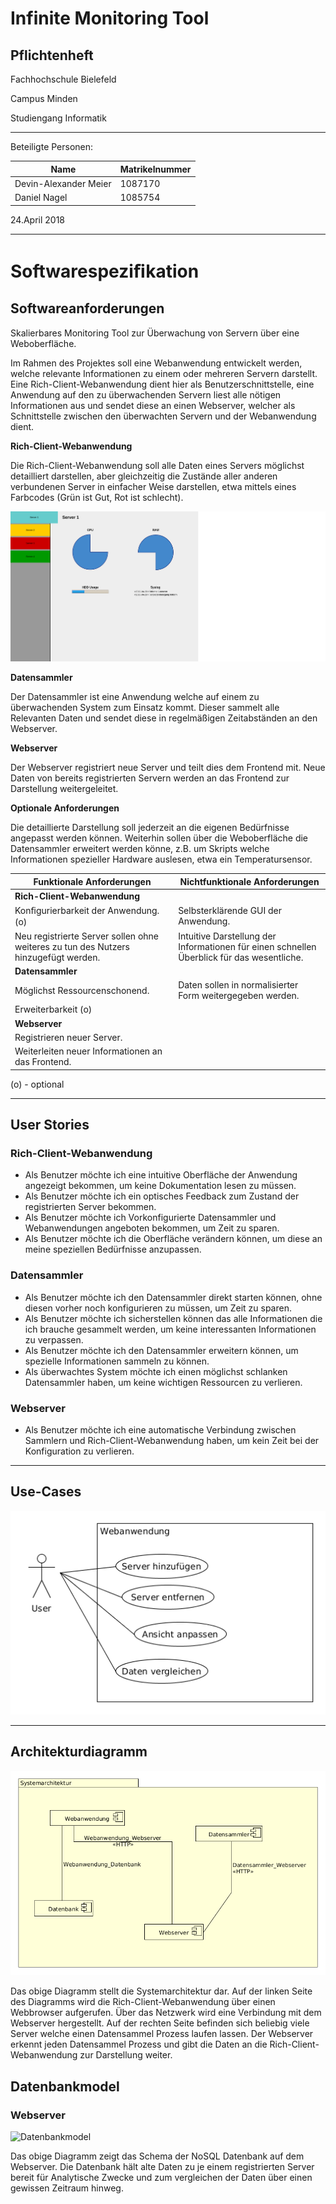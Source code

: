 
Infinite Monitoring Tool
====================================
Pflichtenheft
---

Fachhochschule Bielefeld

Campus Minden

Studiengang Informatik

---

Beteiligte Personen:

Name                   | Matrikelnummer
---------------------- | ---------------
Devin-Alexander Meier  | 1087170
Daniel Nagel           | 1085754

24.April 2018

---


Softwarespeziﬁkation
====================

Softwareanforderungen
---------------------
Skalierbares Monitoring Tool zur Überwachung von Servern über eine Weboberfläche.

Im Rahmen des Projektes soll eine Webanwendung entwickelt werden, welche relevante Informationen zu einem oder mehreren Servern darstellt. Eine Rich-Client-Webanwendung dient hier als Benutzerschnittstelle, eine Anwendung auf den zu überwachenden Servern liest alle nötigen Informationen aus und sendet diese an einen Webserver, welcher als Schnittstelle zwischen den überwachten Servern und der Webanwendung dient.

**Rich-Client-Webanwendung**

Die Rich-Client-Webanwendung soll alle Daten eines Servers möglichst detailliert darstellen, aber gleichzeitig die Zustände aller anderen verbundenen Server in einfacher Weise darstellen, etwa mittels eines Farbcodes (Grün ist Gut, Rot ist schlecht).

![Rich-Client-Webanwendung](rich-client-app.png "Rich-Client-Webanwendung")

**Datensammler**

Der Datensammler ist eine Anwendung welche auf einem zu überwachenden System zum Einsatz kommt. Dieser sammelt alle Relevanten Daten und sendet diese in regelmäßigen Zeitabständen an den Webserver.

**Webserver**

Der Webserver registriert neue Server und teilt dies dem Frontend mit. Neue Daten von bereits registrierten Servern werden an das Frontend zur Darstellung  weitergeleitet.

**Optionale Anforderungen**

 Die detaillierte Darstellung soll jederzeit an die eigenen Bedürfnisse angepasst werden können. Weiterhin sollen über die Weboberfläche die Datensammler erweitert werden könne, z.B. um Skripts welche Informationen spezieller Hardware auslesen, etwa ein Temperatursensor.

Funktionale Anforderungen | Nichtfunktionale Anforderungen
------------------------- | -------------------------------
**Rich-Client-Webanwendung** |
Konﬁgurierbarkeit der Anwendung. (o) | Selbsterklärende GUI der Anwendung.
Neu registrierte Server sollen ohne weiteres zu tun des Nutzers hinzugefügt werden. | Intuitive Darstellung der Informationen für einen schnellen Überblick für das wesentliche.
**Datensammler** |
Möglichst Ressourcenschonend. | Daten sollen in normalisierter Form weitergegeben werden.
Erweiterbarkeit (o) |
**Webserver** |
Registrieren neuer Server. |
Weiterleiten neuer Informationen an das Frontend. |

(o) - optional

----------

User Stories
------------
### Rich-Client-Webanwendung

* Als Benutzer möchte ich eine intuitive Oberfläche der Anwendung angezeigt bekommen, um keine Dokumentation lesen zu müssen.
* Als Benutzer möchte ich ein optisches Feedback zum Zustand der registrierten Server bekommen.
* Als Benutzer möchte ich Vorkonfigurierte Datensammler und Webanwendungen angeboten bekommen, um Zeit zu sparen.
* Als Benutzer möchte ich die Oberfläche verändern können, um diese an meine speziellen Bedürfnisse anzupassen.

### Datensammler

* Als Benutzer möchte ich den Datensammler direkt starten können, ohne diesen vorher noch konfigurieren zu müssen, um Zeit zu sparen.
* Als Benutzer möchte ich sicherstellen können das alle Informationen die ich brauche gesammelt werden, um keine interessanten Informationen zu verpassen.
* Als Benutzer möchte ich den Datensammler erweitern können, um spezielle Informationen sammeln zu können.
* Als überwachtes System möchte ich einen möglichst schlanken Datensammler haben, um keine wichtigen Ressourcen zu verlieren.

### Webserver

* Als Benutzer möchte ich eine automatische Verbindung zwischen Sammlern und Rich-Client-Webanwendung haben, um kein Zeit bei der Konfiguration zu verlieren.


----------

Use-Cases
---------

![Use-Case System](Usecases/Usecase_webanwendung.png "Use-Case System")

----------

Architekturdiagramm
-------------------

![Systemarchitektur](Systemarchitektur/Systemarchitektur.png "Systemarchitektur")

Das obige Diagramm stellt die Systemarchitektur dar. Auf der linken Seite des Diagramms wird die Rich-Client-Webanwendung über einen Webbrowser aufgerufen. Über das Netzwerk wird eine Verbindung mit dem Webserver hergestellt. Auf der rechten Seite befinden sich beliebig viele Server welche einen Datensammel Prozess laufen lassen. Der Webserver erkennt jeden Datensammel Prozess und gibt die Daten an die Rich-Client-Webanwendung zur Darstellung weiter.

Datenbankmodel
-------------------

### Webserver

![Datenbankmodel](ERD_Diagramme/WEB_DB.png "Datenbankmodel Web Service")

Das obige Diagramm zeigt das Schema der NoSQL Datenbank auf dem Webserver. Die Datenbank hält alte Daten zu je einem registrierten Server bereit für Analytische Zwecke und zum vergleichen der Daten über einen gewissen Zeitraum hinweg.

